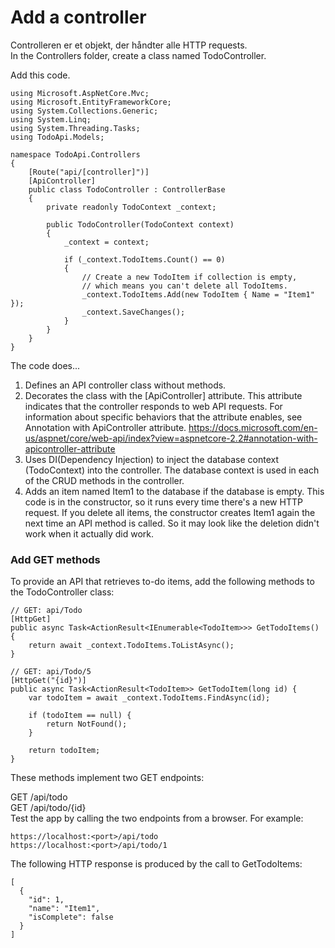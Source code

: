 # Add a controller
Controlleren er et objekt, der håndter alle HTTP requests.  
In the Controllers folder, create a class named TodoController.  

Add this code.  
```
using Microsoft.AspNetCore.Mvc;
using Microsoft.EntityFrameworkCore;
using System.Collections.Generic;
using System.Linq;
using System.Threading.Tasks;
using TodoApi.Models;

namespace TodoApi.Controllers
{
    [Route("api/[controller]")]
    [ApiController]
    public class TodoController : ControllerBase
    {
        private readonly TodoContext _context;

        public TodoController(TodoContext context)
        {
            _context = context;

            if (_context.TodoItems.Count() == 0)
            {
                // Create a new TodoItem if collection is empty,
                // which means you can't delete all TodoItems.
                _context.TodoItems.Add(new TodoItem { Name = "Item1" });
                _context.SaveChanges();
            }
        }
    }
}
```
The code does...  
1. Defines an API controller class without methods.  
2. Decorates the class with the [ApiController] attribute. This attribute indicates that the controller responds to web API requests. For information about specific behaviors that the attribute enables, see Annotation with ApiController attribute. https://docs.microsoft.com/en-us/aspnet/core/web-api/index?view=aspnetcore-2.2#annotation-with-apicontroller-attribute  
3. Uses DI(Dependency Injection) to inject the database context (TodoContext) into the controller. The database context is used in each of the CRUD methods in the controller.  
4. Adds an item named Item1 to the database if the database is empty. This code is in the constructor, so it runs every time there's a new HTTP request. If you delete all items, the constructor creates Item1 again the next time an API method is called. So it may look like the deletion didn't work when it actually did work.  

### Add GET methods
To provide an API that retrieves to-do items, add the following methods to the TodoController class:  
```
// GET: api/Todo
[HttpGet]
public async Task<ActionResult<IEnumerable<TodoItem>>> GetTodoItems() {
    return await _context.TodoItems.ToListAsync();
}

// GET: api/Todo/5
[HttpGet("{id}")]
public async Task<ActionResult<TodoItem>> GetTodoItem(long id) {
    var todoItem = await _context.TodoItems.FindAsync(id);

    if (todoItem == null) {
        return NotFound();
    }

    return todoItem;
}
```
These methods implement two GET endpoints:  

GET /api/todo  
GET /api/todo/{id}  
Test the app by calling the two endpoints from a browser. For example:  
```
https://localhost:<port>/api/todo  
https://localhost:<port>/api/todo/1  
```
The following HTTP response is produced by the call to GetTodoItems:  
```
[
  {
    "id": 1,
    "name": "Item1",
    "isComplete": false
  }
]
```
